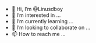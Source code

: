 - 👋 Hi, I’m @Linusdboy
- 👀 I’m interested in ...
- 🌱 I’m currently learning ...
- 💞️ I’m looking to collaborate on ...
- 📫 How to reach me ...

<!---
Linusdboy/Linusdboy is a ✨ special ✨ repository because its `README.md` (this file) appears on your GitHub profile.
You can click the Preview link to take a look at your changes.
--->
